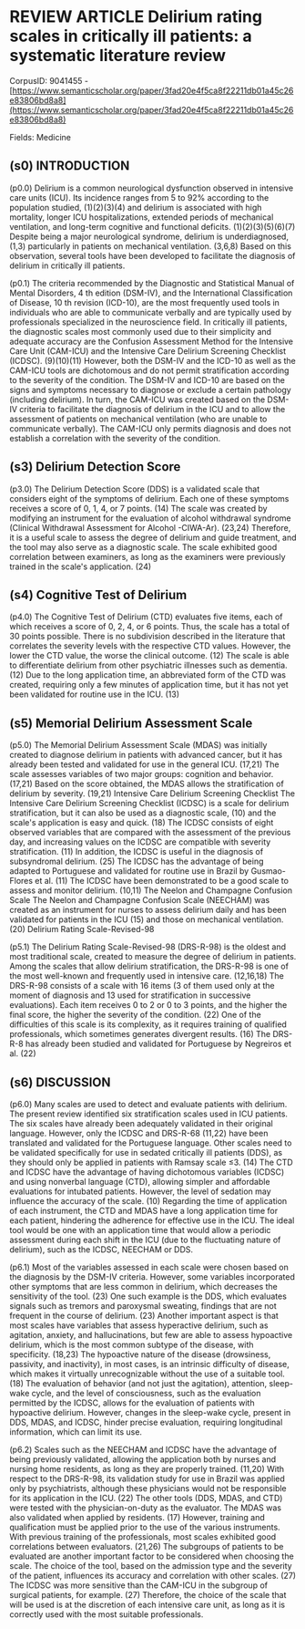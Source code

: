 # REVIEW ARTICLE Delirium rating scales in critically ill patients: a systematic literature review

CorpusID: 9041455 - [https://www.semanticscholar.org/paper/3fad20e4f5ca8f22211db01a45c26e83806bd8a8](https://www.semanticscholar.org/paper/3fad20e4f5ca8f22211db01a45c26e83806bd8a8)

Fields: Medicine

## (s0) INTRODUCTION
(p0.0) Delirium is a common neurological dysfunction observed in intensive care units (ICU). Its incidence ranges from 5 to 92% according to the population studied, (1)(2)(3)(4) and delirium is associated with high mortality, longer ICU hospitalizations, extended periods of mechanical ventilation, and long-term cognitive and functional deficits. (1)(2)(3)(5)(6)(7) Despite being a major neurological syndrome, delirium is underdiagnosed, (1,3) particularly in patients on mechanical ventilation. (3,6,8) Based on this observation, several tools have been developed to facilitate the diagnosis of delirium in critically ill patients.

(p0.1) The criteria recommended by the Diagnostic and Statistical Manual of Mental Disorders, 4 th edition (DSM-IV), and the International Classification of Disease, 10 th revision (ICD-10), are the most frequently used tools in individuals who are able to communicate verbally and are typically used by professionals specialized in the neuroscience field. In critically ill patients, the diagnostic scales most commonly used due to their simplicity and adequate accuracy are the Confusion Assessment Method for the Intensive Care Unit (CAM-ICU) and the Intensive Care Delirium Screening Checklist (ICDSC). (9)(10)(11) However, both the DSM-IV and the ICD-10 as well as the CAM-ICU tools are dichotomous and do not permit stratification according to the severity of the condition. The DSM-IV and ICD-10 are based on the signs and symptoms necessary to diagnose or exclude a certain pathology (including delirium). In turn, the CAM-ICU was created based on the DSM-IV criteria to facilitate the diagnosis of delirium in the ICU and to allow the assessment of patients on mechanical ventilation (who are unable to communicate verbally). The CAM-ICU only permits diagnosis and does not establish a correlation with the severity of the condition.
## (s3) Delirium Detection Score
(p3.0) The Delirium Detection Score (DDS) is a validated scale that considers eight of the symptoms of delirium. Each one of these symptoms receives a score of 0, 1, 4, or 7 points. (14) The scale was created by modifying an instrument for the evaluation of alcohol withdrawal syndrome (Clinical Withdrawal Assessment for Alcohol -CIWA-Ar). (23,24) Therefore, it is a useful scale to assess the degree of delirium and guide treatment, and the tool may also serve as a diagnostic scale. The scale   exhibited good correlation between examiners, as long as the examiners were previously trained in the scale's application. (24) 
## (s4) Cognitive Test of Delirium
(p4.0) The Cognitive Test of Delirium (CTD) evaluates five items, each of which receives a score of 0, 2, 4, or 6 points. Thus, the scale has a total of 30 points possible. There is no subdivision described in the literature that correlates the severity levels with the respective CTD values. However, the lower the CTD value, the worse the clinical outcome. (12) The scale is able to differentiate delirium from other psychiatric illnesses such as dementia. (12) Due to the long application time, an abbreviated form of the CTD was created, requiring only a few minutes of application time, but it has not yet been validated for routine use in the ICU. (13) 
## (s5) Memorial Delirium Assessment Scale
(p5.0) The Memorial Delirium Assessment Scale (MDAS) was initially created to diagnose delirium in patients with advanced cancer, but it has already been tested and validated for use in the general ICU. (17,21) The scale assesses variables of two major groups: cognition and behavior. (17,21) Based on the score obtained, the MDAS allows the stratification of delirium by severity. (19,21) Intensive Care Delirium Screening Checklist The Intensive Care Delirium Screening Checklist (ICDSC) is a scale for delirium stratification, but it can also be used as a diagnostic scale, (10) and the scale's application is easy and quick. (18) The ICDSC consists of eight observed variables that are compared with the assessment of the previous day, and increasing values on the ICDSC are compatible with severity stratification. (11) In addition, the ICDSC is useful in the diagnosis of subsyndromal delirium. (25) The ICDSC has the advantage of being adapted to Portuguese and validated for routine use in Brazil by Gusmao-Flores et al. (11) The ICDSC have been demonstrated to be a good scale to assess and monitor delirium. (10,11) The Neelon and Champagne Confusion Scale The Neelon and Champagne Confusion Scale (NEECHAM) was created as an instrument for nurses to assess delirium daily and has been validated for patients in the ICU (15) and those on mechanical ventilation. (20) Delirium Rating Scale-Revised-98

(p5.1) The Delirium Rating Scale-Revised-98 (DRS-R-98) is the oldest and most traditional scale, created to measure the degree of delirium in patients. Among the scales that allow delirium stratification, the DRS-R-98 is one of the most well-known and frequently used in intensive care. (12,16,18) The DRS-R-98 consists of a scale with 16 items (3 of them used only at the moment of diagnosis and 13 used for stratification in successive evaluations). Each item receives 0 to 2 or 0 to 3 points, and the higher the final score, the higher the severity of the condition. (22) One of the difficulties of this scale is its complexity, as it requires training of qualified professionals, which sometimes generates divergent results. (16) The DRS-R-8 has already been studied and validated for Portuguese by Negreiros et al. (22) 
## (s6) DISCUSSION
(p6.0) Many scales are used to detect and evaluate patients with delirium. The present review identified six stratification scales used in ICU patients. The six scales have already been adequately validated in their original language. However, only the ICDSC and DRS-R-68 (11,22) have been translated and validated for the Portuguese language. Other scales need to be validated specifically for use in sedated critically ill patients (DDS), as they should only be applied in patients with Ramsay scale ≤3. (14) The CTD and ICDSC have the advantage of having dichotomous variables (ICDSC) and using nonverbal language (CTD), allowing simpler and affordable evaluations for intubated patients. However, the level of sedation may influence the accuracy of the scale. (10) Regarding the time of application of each instrument, the CTD and MDAS have a long application time for each patient, hindering the adherence for effective use in the ICU. The ideal tool would be one with an application time that would allow a periodic assessment during each shift in the ICU (due to the fluctuating nature of delirium), such as the ICDSC, NEECHAM or DDS.

(p6.1) Most of the variables assessed in each scale were chosen based on the diagnosis by the DSM-IV criteria. However, some variables incorporated other symptoms that are less common in delirium, which decreases the sensitivity of the tool. (23) One such example is the DDS, which evaluates signals such as tremors and paroxysmal sweating, findings that are not frequent in the course of delirium. (23) Another important aspect is that most scales have variables that assess hyperactive delirium, such as agitation, anxiety, and hallucinations, but few are able to assess hypoactive delirium, which is the most common subtype of the disease, with specificity. (18,23) The hypoactive nature of the disease (drowsiness, passivity, and inactivity), in most cases, is an intrinsic difficulty of disease, which makes it virtually unrecognizable without the use of a suitable tool. (18) The evaluation of behavior (and not just the agitation), attention, sleep-wake cycle, and the level of consciousness, such as the evaluation permitted by the ICDSC, allows for the evaluation of patients with hypoactive delirium. However, changes in the sleep-wake cycle, present in DDS, MDAS, and ICDSC, hinder precise evaluation, requiring longitudinal information, which can limit its use.

(p6.2) Scales such as the NEECHAM and ICDSC have the advantage of being previously validated, allowing the application both by nurses and nursing home residents, as long as they are properly trained. (11,20) With respect to the DRS-R-98, its validation study for use in Brazil was applied only by psychiatrists, although these physicians would not be responsible for its application in the ICU. (22) The other tools (DDS, MDAS, and CTD) were tested with the physician-on-duty as the evaluator. The MDAS was also validated when applied by residents. (17) However, training and qualification must be applied prior to the use of the various instruments. With previous training of the professionals, most scales exhibited good correlations between evaluators. (21,26) The subgroups of patients to be evaluated are another important factor to be considered when choosing the scale. The choice of the tool, based on the admission type and the severity of the patient, influences its accuracy and correlation with other scales. (27) The ICDSC was more sensitive than the CAM-ICU in the subgroup of surgical patients, for example. (27) Therefore, the choice of the scale that will be used is at the discretion of each intensive care unit, as long as it is correctly used with the most suitable professionals.
